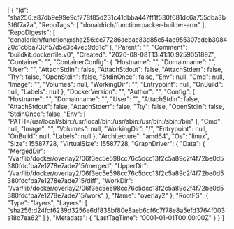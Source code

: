 [
  {
    "Id": "sha256:e87db9e99e9cf778f85d231c41dbba447ff1f530f681dc6a755dba3b3f6f7a2a",
    "RepoTags": [
      "donaldrich/function:packer-builder-arm"
    ],
    "RepoDigests": [
      "donaldrich/function@sha256:cc77286aebae83d85c54ae955307cdeb308420c1c6ba730f57d5e3c47e59d61c"
    ],
    "Parent": "",
    "Comment": "buildkit.dockerfile.v0",
    "Created": "2020-08-08T13:41:10.925905189Z",
    "Container": "",
    "ContainerConfig": {
      "Hostname": "",
      "Domainname": "",
      "User": "",
      "AttachStdin": false,
      "AttachStdout": false,
      "AttachStderr": false,
      "Tty": false,
      "OpenStdin": false,
      "StdinOnce": false,
      "Env": null,
      "Cmd": null,
      "Image": "",
      "Volumes": null,
      "WorkingDir": "",
      "Entrypoint": null,
      "OnBuild": null,
      "Labels": null
    },
    "DockerVersion": "",
    "Author": "",
    "Config": {
      "Hostname": "",
      "Domainname": "",
      "User": "",
      "AttachStdin": false,
      "AttachStdout": false,
      "AttachStderr": false,
      "Tty": false,
      "OpenStdin": false,
      "StdinOnce": false,
      "Env": [
        "PATH=/usr/local/sbin:/usr/local/bin:/usr/sbin:/usr/bin:/sbin:/bin"
      ],
      "Cmd": null,
      "Image": "",
      "Volumes": null,
      "WorkingDir": "/",
      "Entrypoint": null,
      "OnBuild": null,
      "Labels": null
    },
    "Architecture": "amd64",
    "Os": "linux",
    "Size": 15587728,
    "VirtualSize": 15587728,
    "GraphDriver": {
      "Data": {
        "MergedDir": "/var/lib/docker/overlay2/06f3ec5e598cc76c5dcc13f2c5a89c2f4f72be0d5380fdcfba7e1278e7ade715/merged",
        "UpperDir": "/var/lib/docker/overlay2/06f3ec5e598cc76c5dcc13f2c5a89c2f4f72be0d5380fdcfba7e1278e7ade715/diff",
        "WorkDir": "/var/lib/docker/overlay2/06f3ec5e598cc76c5dcc13f2c5a89c2f4f72be0d5380fdcfba7e1278e7ade715/work"
      },
      "Name": "overlay2"
    },
    "RootFS": {
      "Type": "layers",
      "Layers": [
        "sha256:d24fcf6239d3256e6df838bf80e8aeb6cf6c7f78e8a5efd3764f003a18d7ea62"
      ]
    },
    "Metadata": {
      "LastTagTime": "0001-01-01T00:00:00Z"
    }
  }
]
